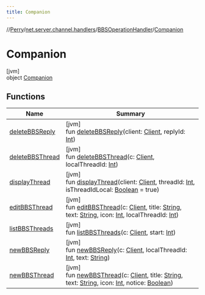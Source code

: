 ```yaml
---
title: Companion
---
```

//[Perry](../../../../index.html)/[net.server.channel.handlers](../../index.html)/[BBSOperationHandler](../index.html)/[Companion](index.html)



# Companion



[jvm]\
object [Companion](index.html)



## Functions


| Name | Summary |
|---|---|
| [deleteBBSReply](delete-b-b-s-reply.html) | [jvm]<br>fun [deleteBBSReply](delete-b-b-s-reply.html)(client: [Client](../../../client/-client/index.html), replyId: [Int](https://kotlinlang.org/api/latest/jvm/stdlib/kotlin/-int/index.html)) |
| [deleteBBSThread](delete-b-b-s-thread.html) | [jvm]<br>fun [deleteBBSThread](delete-b-b-s-thread.html)(c: [Client](../../../client/-client/index.html), localThreadId: [Int](https://kotlinlang.org/api/latest/jvm/stdlib/kotlin/-int/index.html)) |
| [displayThread](display-thread.html) | [jvm]<br>fun [displayThread](display-thread.html)(client: [Client](../../../client/-client/index.html), threadId: [Int](https://kotlinlang.org/api/latest/jvm/stdlib/kotlin/-int/index.html), isThreadIdLocal: [Boolean](https://kotlinlang.org/api/latest/jvm/stdlib/kotlin/-boolean/index.html) = true) |
| [editBBSThread](edit-b-b-s-thread.html) | [jvm]<br>fun [editBBSThread](edit-b-b-s-thread.html)(c: [Client](../../../client/-client/index.html), title: [String](https://kotlinlang.org/api/latest/jvm/stdlib/kotlin/-string/index.html), text: [String](https://kotlinlang.org/api/latest/jvm/stdlib/kotlin/-string/index.html), icon: [Int](https://kotlinlang.org/api/latest/jvm/stdlib/kotlin/-int/index.html), localThreadId: [Int](https://kotlinlang.org/api/latest/jvm/stdlib/kotlin/-int/index.html)) |
| [listBBSThreads](list-b-b-s-threads.html) | [jvm]<br>fun [listBBSThreads](list-b-b-s-threads.html)(c: [Client](../../../client/-client/index.html), start: [Int](https://kotlinlang.org/api/latest/jvm/stdlib/kotlin/-int/index.html)) |
| [newBBSReply](new-b-b-s-reply.html) | [jvm]<br>fun [newBBSReply](new-b-b-s-reply.html)(c: [Client](../../../client/-client/index.html), localThreadId: [Int](https://kotlinlang.org/api/latest/jvm/stdlib/kotlin/-int/index.html), text: [String](https://kotlinlang.org/api/latest/jvm/stdlib/kotlin/-string/index.html)) |
| [newBBSThread](new-b-b-s-thread.html) | [jvm]<br>fun [newBBSThread](new-b-b-s-thread.html)(c: [Client](../../../client/-client/index.html), title: [String](https://kotlinlang.org/api/latest/jvm/stdlib/kotlin/-string/index.html), text: [String](https://kotlinlang.org/api/latest/jvm/stdlib/kotlin/-string/index.html), icon: [Int](https://kotlinlang.org/api/latest/jvm/stdlib/kotlin/-int/index.html), notice: [Boolean](https://kotlinlang.org/api/latest/jvm/stdlib/kotlin/-boolean/index.html)) |

